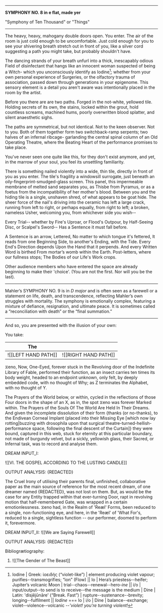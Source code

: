 

---

**SYMPHONY NO. 8 in e flat, made yer** 

"Symphony of Ten Thousand" or "Things"

---


The heavy, heavy, mahogany double doors open.
You enter.
The air of the room is just cold enough to be uncomfortable. Just cold enough for you to see your shivering breath stretch out in front of you, like a silver cord suggesting a path you might take, but probably shouldn't have. 

The dancing strands of your breath unfurl into a thick, inescapably odious Field of disinfectant that hangs like an innocent woman suspected of being a Witch- which you unconsciously identify as Iodine[^lexDef_io_1]; whether from your own personal experience of Surgeries, or the olfactory trauma of association, passed down through generations in your epigenome. This sensory element is a detail you aren't aware was intentionally placed in the room by the artist. 

Before you there are are two paths. Forged in the not-white, yellowed tile. Holding secrets of its own, the stains, locked within the grout, hold countless screams, machined hums, poorly overwritten blood splatter, and silent anaesthetic sighs. 

The paths are symmetrical, but not identical. Not to the keen observer. Not to you. 
Both of them together form two switchback-ramp serpents; two halves of an infernal ribcage- garlanding the central spinal column of an Old Operating Theatre, where the Beating Heart of the performance promises to take place. 

You've never seen one quite like this, for they don't exist anymore, and yet, in the marrow of your soul, you feel its unsettling familiarity. 

There is something nailed violently into a wide, thin tile, directly in front of you as you enter. The tile's fragility a windowsill surrogate, just beneath an oily-fingerprint-smudged-glass screen. This panel, this impermeable membrane of melted sand separates you, as Thisbe from Pyramus, or as a foetus from the incompatibility of her mother's blood. Between you and the hiding tile is a single, unshaven shred, of what appears to be goat hide. The sheer force of the nail's driving into the ceramic has left a large crack, running from left to right, or perhaps equally, from right to left; a broken, nameless Usher, welcoming you, from whichever side you wish--

Every Trial-- 
whether by Fire's Uproar,
or Flood's Outpour, 
by Half-Seeing Disc, or Scalpel's Sword--
Has a Sentence it must fall before. 

A Sentence is an arrow, Lettered, 
No matter to which tongue it's fettered, 
It reads from one Beginning Side, 
to another's Ending, with the Tide.
Every End's Direction depends 
Upon the Hand that it perpends.
And every Written Word is birthed
From mortar’s womb within the Earth.
Post-letters, where our fullness stops;
The Bodies of our Life's Work crops.


Other audience members who have entered the space are already beginning to make their 'choice'. (You are not the first. Nor will you be the last).




---



Mahler’s SYMPHONY NO. 9 is in _D major_ and is often seen as a farewell or a statement on life, death, and transcendence, reflecting Mahler’s own struggles with mortality. The symphony is emotionally complex, featuring a mixture of defiance, resignation, and ultimate peace. It is sometimes called a “reconciliation with death” or the “final summation.”


---

And so, you are presented with the illusion of your own:

You take:

| The                 |                      |
| ------------------- | -------------------- |
| ![[LEFT HAND PATH]] | ![[RIGHT HAND PATH]] |



⧖eno, Now, One-Eyed, forever stuck in the Revolving door of the Indefinite Library of Fable, performed their function, as an insect carries ten times its body weight, headed to an endpoint unknown, only felt, by deeply embedded code, with no thought of Why; as Z terminates the Alphabet, with no thought of Y.

The Prayers of the World below, or within, cycled in the reflections of those Four doors in the shape of an X, as in, the spot ⧖eno was forever Marked within. The Prayers of the Souls Of The World Are Held In Their Dreams. And given the incomplete dissolution of their form {thanks (or no-thanks), to the Endivean Corneal Implant (placed into their Missing Eye \[which now lay rotting|buzzing with drosophila upon that surgical theatre-turned-hellish-performance space, following the final descent of the Curtain]} they were bound, captured in this web, stuck for eternity at this particular boundary, not made of burgundy velvet, but a sickly, yellowish glass, their Sacred, or Infernal task, was to record and analyse them. 


DREAM INPUT_I:

![[VI. THE GOSPEL ACCORDING TO THE LUSTING CANDLE]]

OUTPUT ANALYSIS: 
{REDACTED}

The Cruel Irony of utilising their parents final, unfinished, collaborative paper as the main source of reference for the most recent dream, of one dreamer named {REDACTED}, was not lost on them. But, as would be the case for any Entity trapped within that ever-turning Door, rapt in revolving motion that half-remembered Gate, was wrapped in a certain emotionlessness. ⧖eno had, in the Realm of 'Reæl' Forms, been reduced to a single, non-functioning eye, and here, in the 'Reæl' of 'What For's, reduced to a single, sightless function -- our performer, doomed to perform it, forevermore.


DREAM INPUT_II:
![[We are Saying Farewell]]



OUTPUT ANALYSIS:
{REDACTED}



Bibliogrætiography:
1. ![[The Gender of The Beast]]





[^lexDef_io_1]: Iodine | Greek: ἰοειδής (“violet-like”) | element producing violet vapour; purifies--transmogrifies; “ion” (Flow) || Io | Hera’s priestess--heifer; Jupiter’s volcanic Moon | trial--chaos--renewal--hero-*ine* || i/o | input/output--to send is to receive--the message is the medium | Dine | Latin: 'disjējūnāre' (“Break. Fast”) | rupture--sustenance--brevity; longing--fulfilment || *Iodine* === Io | i/o | Dine | balance--exchange; violet--violence--volcanic --*'violet! you're turning violent!*
